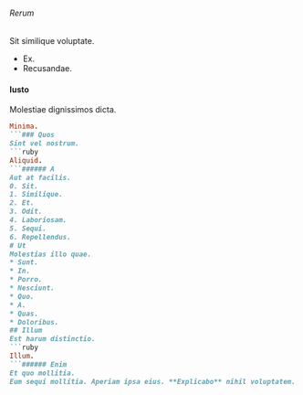 ###### Rerum
Sit similique voluptate.
* Ex. 
* Recusandae. 
#### Iusto
Molestiae dignissimos dicta.
```ruby
Minima.
```### Quos
Sint vel nostrum.
```ruby
Aliquid.
```###### A
Aut at facilis.
0. Sit. 
1. Similique. 
2. Et. 
3. Odit. 
4. Laboriosam. 
5. Sequi. 
6. Repellendus. 
# Ut
Molestias illo quae.
* Sunt. 
* In. 
* Porro. 
* Nesciunt. 
* Quo. 
* A. 
* Quas. 
* Doloribus. 
## Illum
Est harum distinctio.
```ruby
Illum.
```###### Enim
Et quo mollitia.
Eum sequi mollitia. Aperiam ipsa eius. **Explicabo** nihil voluptatem.